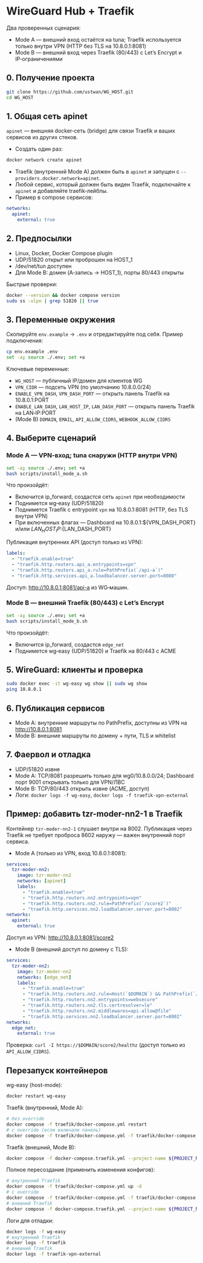 # WireGuard Hub + Traefik

Два проверенных сценария:
- Mode A — внешний вход остаётся на tuna; Traefik используется только внутри VPN (HTTP без TLS на 10.8.0.1:8081)
- Mode B — внешний вход через Traefik (80/443) с Let’s Encrypt и IP‑ограничениями

## 0. Получение проекта
```bash
git clone https://github.com/ustwan/WG_HOST.git
cd WG_HOST
```

## 1. Общая сеть apinet
`apinet` — внешняя docker‑сеть (bridge) для связи Traefik и ваших сервисов из других стеков.
- Создать один раз:
```bash
docker network create apinet
```
- Traefik (внутренний Mode A) должен быть в `apinet` и запущен с `--providers.docker.network=apinet`.
- Любой сервис, который должен быть виден Traefik, подключайте к `apinet` и добавляйте traefik‑лейблы.
- Пример в compose сервисов:
```yaml
networks:
  apinet:
    external: true
```

## 2. Предпосылки
- Linux, Docker, Docker Compose plugin
- UDP/51820 открыт или проброшен на HOST_1
- /dev/net/tun доступен
- Для Mode B: домен (A‑запись → HOST_1), порты 80/443 открыты

Быстрые проверки:
```bash
docker --version && docker compose version
sudo ss -ulpn | grep 51820 || true
```

## 3. Переменные окружения
Скопируйте `env.example` → `.env` и отредактируйте под себя. Пример подключения:
```bash
cp env.example .env
set -a; source ./.env; set +a
```
Ключевые переменные:
- `WG_HOST` — публичный IP/домен для клиентов WG
- `VPN_CIDR` — подсеть VPN (по умолчанию 10.8.0.0/24)
- `ENABLE_VPN_DASH`, `VPN_DASH_PORT` — открыть панель Traefik на 10.8.0.1:PORT
- `ENABLE_LAN_DASH`, `LAN_HOST_IP`, `LAN_DASH_PORT` — открыть панель Traefik на LAN‑IP:PORT
- (Mode B) `DOMAIN`, `EMAIL`, `API_ALLOW_CIDRS`, `WEBHOOK_ALLOW_CIDRS`

## 4. Выберите сценарий
### Mode A — VPN‑вход; tuna снаружи (HTTP внутри VPN)
```bash
set -a; source ./.env; set +a
bash scripts/install_mode_a.sh
```
Что произойдёт:
- Включится ip_forward, создастся сеть `apinet` при необходимости
- Поднимется wg‑easy (UDP/51820)
- Поднимется Traefik с entrypoint `vpn` на 10.8.0.1:8081 (HTTP, без TLS внутри VPN)
- При включенных флагах — Dashboard на 10.8.0.1:${VPN_DASH_PORT} и/или ${LAN_HOST_IP}:${LAN_DASH_PORT}

Публикация внутренних API (доступ только из VPN):
```yaml
labels:
  - "traefik.enable=true"
  - "traefik.http.routers.api_a.entrypoints=vpn"
  - "traefik.http.routers.api_a.rule=PathPrefix(`/api-a`)"
  - "traefik.http.services.api_a.loadbalancer.server.port=8080"
```
Доступ: http://10.8.0.1:8081/api-a из WG‑машин.

### Mode B — внешний Traefik (80/443) с Let’s Encrypt
```bash
set -a; source ./.env; set +a
bash scripts/install_mode_b.sh
```
Что произойдёт:
- Включится ip_forward, создастся `edge_net`
- Поднимется wg‑easy (UDP/51820) и Traefik на 80/443 с ACME

## 5. WireGuard: клиенты и проверка
```bash
sudo docker exec -it wg-easy wg show || sudo wg show
ping 10.8.0.1
```

## 6. Публикация сервисов
- Mode A: внутренние маршруты по PathPrefix, доступны из VPN на http://10.8.0.1:8081
- Mode B: внешние маршруты по домену + пути, TLS и whitelist

## 7. Фаервол и отладка
- UDP/51820 извне
- Mode A: TCP/8081 разрешить только для wg0/10.8.0.0/24; Dashboard порт 9001 открывать только для VPN/ЛВС
- Mode B: TCP/80/443 открыть извне (ACME, доступ)
- Логи: `docker logs -f wg-easy`, `docker logs -f traefik-vpn-external`

## Пример: добавить tzr-moder-nn2-1 в Traefik

Контейнер `tzr-moder-nn2-1` слушает внутри на 8002. Публикация через Traefik не требует проброса 8602 наружу — важен внутренний порт сервиса.

- Mode A (только из VPN, вход 10.8.0.1:8081):
```yaml
services:
  tzr-moder-nn2:
    image: tzr-moder-nn2
    networks: [apinet]
    labels:
      - "traefik.enable=true"
      - "traefik.http.routers.nn2.entrypoints=vpn"
      - "traefik.http.routers.nn2.rule=PathPrefix(`/score2`)"
      - "traefik.http.services.nn2.loadbalancer.server.port=8002"
networks:
  apinet:
    external: true
```
Доступ из VPN: http://10.8.0.1:8081/score2

- Mode B (внешний доступ по домену с TLS):
```yaml
services:
  tzr-moder-nn2:
    image: tzr-moder-nn2
    networks: [edge_net]
    labels:
      - "traefik.enable=true"
      - "traefik.http.routers.nn2.rule=Host(`$DOMAIN`) && PathPrefix(`/score2`)"
      - "traefik.http.routers.nn2.entrypoints=websecure"
      - "traefik.http.routers.nn2.tls.certresolver=le"
      - "traefik.http.routers.nn2.middlewares=api-allow@file"
      - "traefik.http.services.nn2.loadbalancer.server.port=8002"
networks:
  edge_net:
    external: true
```
Проверка: `curl -I https://$DOMAIN/score2/healthz` (доступ только из `API_ALLOW_CIDRS`).

## Перезапуск контейнеров

wg-easy (host-mode):
```bash
docker restart wg-easy
```

Traefik (внутренний, Mode A):
```bash
# без override
docker compose -f traefik/docker-compose.yml restart
# с override (если включали панель)
docker compose -f traefik/docker-compose.yml -f traefik/docker-compose.override.yml restart
```

Traefik (внешний, Mode B):
```bash
docker compose -f docker-compose.traefik.yml --project-name ${PROJECT_NAME_TRAEFIK:-proxy} restart
```

Полное пересоздание (применить изменения конфигов):
```bash
# внутренний Traefik
docker compose -f traefik/docker-compose.yml up -d
# с override
docker compose -f traefik/docker-compose.yml -f traefik/docker-compose.override.yml up -d
# внешний Traefik
docker compose -f docker-compose.traefik.yml --project-name ${PROJECT_NAME_TRAEFIK:-proxy} up -d
```

Логи для отладки:
```bash
docker logs -f wg-easy
# внутренний Traefik
docker logs -f traefik
# внешний Traefik
docker logs -f traefik-vpn-external
```
